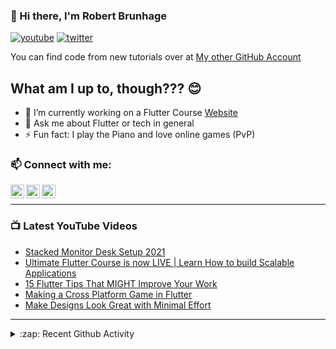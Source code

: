 ### 👋 Hi there, I'm Robert Brunhage

[![youtube](https://img.shields.io/static/v1?label=@RobertBrunhage&message=Subscribe&logo=YouTube&color=FF0000&style=for-the-badge)](http://bit.ly/2SUyRhx)
[![twitter](https://img.shields.io/twitter/follow/robertbrunhage?color=%231DA1F2&logo=twitter&style=for-the-badge)](https://twitter.com/intent/follow?original_referer=https%3A%2F%2Fgithub.com%2Frobertbrunhage&screen_name=robertbrunhage)

You can find code from new tutorials over at [My other GitHub Account](https://github.com/Robert-Brunhage-Organization)

## What am I up to, though??? 😊
- 🔭 I’m currently working on a Flutter Course [Website](https://robertbrunhage.com)
- 💬 Ask me about Flutter or tech in general
- ⚡ Fun fact: I play the Piano and love online games (PvP)

### 📫 Connect with me:

[<img align="left" alt="RobertBrunhage | YouTube" width="22px" src="https://cdn.jsdelivr.net/npm/simple-icons@v3/icons/youtube.svg" />][youtube]
[<img align="left" alt="RobertBrunhage | Twitter" width="22px" src="https://cdn.jsdelivr.net/npm/simple-icons@v3/icons/twitter.svg" />][twitter]
[<img align="left" alt="RobertBrunhageDev | Instagram" width="22px" src="https://cdn.jsdelivr.net/npm/simple-icons@v3/icons/instagram.svg" />][instagram]

<br />

---

### 📺 Latest YouTube Videos
<!-- YOUTUBE:START -->
- [Stacked Monitor Desk Setup 2021](https://www.youtube.com/watch?v=N2mSmsSWGsk)
- [Ultimate Flutter Course is now LIVE | Learn How to build Scalable Applications](https://www.youtube.com/watch?v=zUHNjjRjasc)
- [15 Flutter Tips That MIGHT Improve Your Work](https://www.youtube.com/watch?v=Y8KIp5_zeiM)
- [Making a Cross Platform Game in Flutter](https://www.youtube.com/watch?v=AfDYTOK_tfM)
- [Make Designs Look Great with Minimal Effort](https://www.youtube.com/watch?v=Tz7Vn7RsROQ)
<!-- YOUTUBE:END -->

---

<details>
  <summary>:zap: Recent Github Activity</summary>
  
<!--START_SECTION:activity-->
1. 🎉 Merged PR [#63](https://github.com/tadaspetra/conveneapp/pull/63) in [tadaspetra/conveneapp](https://github.com/tadaspetra/conveneapp)
2. ❗️ Closed issue [#62](https://github.com/tadaspetra/conveneapp/issues/62) in [tadaspetra/conveneapp](https://github.com/tadaspetra/conveneapp)
3. 🎉 Merged PR [#9](https://github.com/RobertBrunhage/flutter-riverpod-snippets/pull/9) in [RobertBrunhage/flutter-riverpod-snippets](https://github.com/RobertBrunhage/flutter-riverpod-snippets)
4. ❗️ Closed issue [#1](https://github.com/Robert-Brunhage-Organization/movie_recommendation_app_course/issues/1) in [Robert-Brunhage-Organization/movie_recommendation_app_course](https://github.com/Robert-Brunhage-Organization/movie_recommendation_app_course)
5. 🗣 Commented on [#1](https://github.com/Robert-Brunhage-Organization/movie_recommendation_app_course/issues/1) in [Robert-Brunhage-Organization/movie_recommendation_app_course](https://github.com/Robert-Brunhage-Organization/movie_recommendation_app_course)
<!--END_SECTION:activity-->

</details>

[twitter]: https://twitter.com/robertbrunhage
[youtube]: https://youtube.com/c/robertbrunhage
[instagram]: https://instagram.com/robertbrunhagedev
